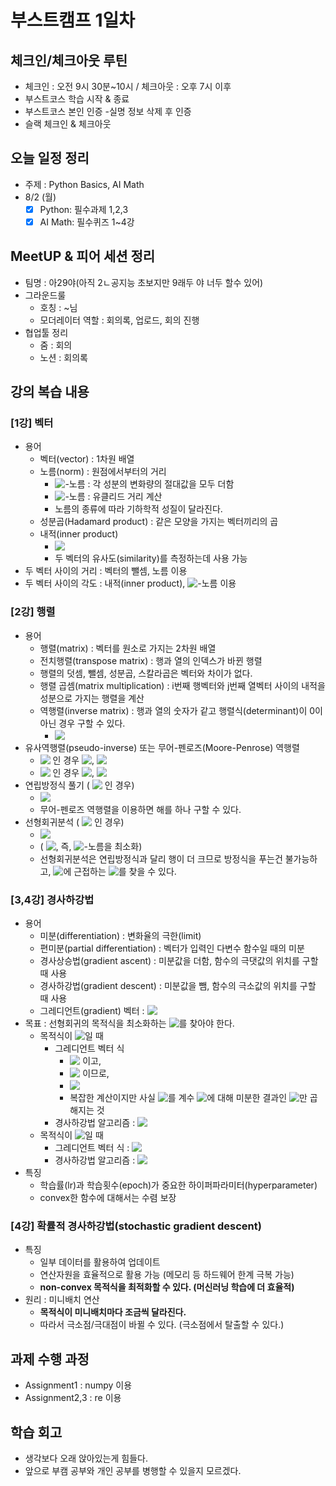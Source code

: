 # 부스트캠프 1일차

## 체크인/체크아웃 루틴

* 체크인 : 오전 9시 30분~10시 / 체크아웃 : 오후 7시 이후
* 부스트코스 학습 시작 & 종료
* 부스트코스 본인 인증 -실명 정보 삭제 후 인증
* 슬랙 체크인 & 체크아웃

## 오늘 일정 정리

* 주제 : Python Basics, AI Math
* 8/2 (월)
  - [x] Python: 필수과제 1,2,3
  - [x] AI Math: 필수퀴즈 1~4강

## MeetUP & 피어 세션 정리

* 팀명 : 아29야(아직 2ㄴ공지능 초보지만 9래두 야 너두 할수 있어)
* 그라운드룰
  * 호칭 : ~님
  * 모더레이터 역할 : 회의록, 업로드, 회의 진행
* 협업툴 정리
  * 줌 : 회의
  * 노션 : 회의록

## 강의 복습 내용

### [1강] 벡터

* 용어
  * 벡터(vector) : 1차원 배열
  * 노름(norm) : 원점에서부터의 거리
    * <!-- $L_1$ --> <img style="transform: translateY(0.1em); background: white;" src="https://render.githubusercontent.com/render/math?math=L_1">​-노름 : 각 성분의 변화량의 절대값을 모두 더함
    * <!-- $L_2$ --> <img style="transform: translateY(0.1em); background: white;" src="https://render.githubusercontent.com/render/math?math=L_2">​​-노름 : 유클리드 거리 계산
    * 노름의 종류에 따라 기하학적 성질이 달라진다.
  * 성분곱(Hadamard product) : 같은 모양을 가지는 벡터끼리의 곱
  * 내적(inner product)
    * <!-- $<x, y> = ||x||_2 ||y||_2 \cos \theta$ --> <img style="transform: translateY(0.1em); background: white;" src="https://render.githubusercontent.com/render/math?math=%3Cx%2C%20y%3E%20%3D%20%7C%7Cx%7C%7C_2%20%7C%7Cy%7C%7C_2%20%5Ccos%20%5Ctheta">​​
    * 두 벡터의 유사도(similarity)를 측정하는데 사용 가능
* 두 벡터 사이의 거리 : 벡터의 뺄셈, 노름 이용
* 두 벡터 사이의 각도 : 내적(inner product), <!-- $L_2$ --> <img style="transform: translateY(0.1em); background: white;" src="https://render.githubusercontent.com/render/math?math=L_2">​-노름 이용

### [2강] 행렬

* 용어
  * 행렬(matrix) : 벡터를 원소로 가지는 2차원 배열
  * 전치행렬(transpose matrix) : 행과 열의 인덱스가 바뀐 행렬
  * 행렬의 덧셈, 뺄셈, 성분곱, 스칼라곱은 벡터와 차이가 없다.
  * 행렬 곱셈(matrix multiplication) : i번째 행벡터와 j번째 열벡터 사이의 내적을 성분으로 가지는 행렬을 계산
  * 역행렬(inverse matrix) : 행과 열의 숫자가 같고 행렬식(determinant)이 0이 아닌 경우 구할 수 있다.
    * <!-- $A A^{-1} = A^{-1} A = I$ --> <img style="transform: translateY(0.1em); background: white;" src="https://render.githubusercontent.com/render/math?math=A%20A%5E%7B-1%7D%20%3D%20A%5E%7B-1%7D%20A%20%3D%20I">
* 유사역행렬(pseudo-inverse) 또는 무어-펜로즈(Moore-Penrose) 역행렬
  * <!-- $n \geq m$ --> <img style="transform: translateY(0.1em); background: white;" src="https://render.githubusercontent.com/render/math?math=n%20%5Cgeq%20m">​ 인 경우 <!-- $A^{+} = (A^{T} A)^{-1} A^{T}$ --> <img style="transform: translateY(0.1em); background: white;" src="https://render.githubusercontent.com/render/math?math=A%5E%7B%2B%7D%20%3D%20(A%5E%7BT%7D%20A)%5E%7B-1%7D%20A%5E%7BT%7D">, <!-- $A^{+}A = I$ --> <img style="transform: translateY(0.1em); background: white;" src="https://render.githubusercontent.com/render/math?math=A%5E%7B%2B%7DA%20%3D%20I">​
  * <!-- $n \leq m$ --> <img style="transform: translateY(0.1em); background: white;" src="https://render.githubusercontent.com/render/math?math=n%20%5Cleq%20m"> 인 경우 <!-- $A^{+} = A^{T} (A A^{T})^{-1}$ --> <img style="transform: translateY(0.1em); background: white;" src="https://render.githubusercontent.com/render/math?math=A%5E%7B%2B%7D%20%3D%20A%5E%7BT%7D%20(A%20A%5E%7BT%7D)%5E%7B-1%7D">, <!-- $AA^{+} = I$ --> <img style="transform: translateY(0.1em); background: white;" src="https://render.githubusercontent.com/render/math?math=AA%5E%7B%2B%7D%20%3D%20I">
* 연립방정식 풀기 (<!-- $n \leq m$ --> <img style="transform: translateY(0.1em); background: white;" src="https://render.githubusercontent.com/render/math?math=n%20%5Cleq%20m"> 인 경우)
  * <!-- $Ax = b \Rightarrow x = A^{+}b = A^{T} (AA^{T})^{-1}b$ --> <img style="transform: translateY(0.1em); background: white;" src="https://render.githubusercontent.com/render/math?math=Ax%20%3D%20b%20%5CRightarrow%20x%20%3D%20A%5E%7B%2B%7Db%20%3D%20A%5E%7BT%7D%20(AA%5E%7BT%7D)%5E%7B-1%7Db">​
  * 무어-펜로즈 역행렬을 이용하면 해를 하나 구할 수 있다.
* 선형회귀분석 (<!-- $n \geq m$ --> <img style="transform: translateY(0.1em); background: white;" src="https://render.githubusercontent.com/render/math?math=n%20%5Cgeq%20m"> 인 경우)
  * <!-- $X \beta = \hat{y} \approx y \Rightarrow \beta = X^{+}y = (X^{T}X)^{-1}X^{T}y$ --> <img style="transform: translateY(0.1em); background: white;" src="https://render.githubusercontent.com/render/math?math=X%20%5Cbeta%20%3D%20%5Chat%7By%7D%20%5Capprox%20y%20%5CRightarrow%20%5Cbeta%20%3D%20X%5E%7B%2B%7Dy%20%3D%20(X%5E%7BT%7DX)%5E%7B-1%7DX%5E%7BT%7Dy">​​​
  * (<!-- $\underset{\beta}{min} || y - \hat{y} ||_2$ --> <img style="transform: translateY(0.1em); background: white;" src="https://render.githubusercontent.com/render/math?math=%5Cunderset%7B%5Cbeta%7D%7Bmin%7D%20%7C%7C%20y%20-%20%5Chat%7By%7D%20%7C%7C_2">, 즉, <!-- $L_2$ --> <img style="transform: translateY(0.1em); background: white;" src="https://render.githubusercontent.com/render/math?math=L_2">​-노름을 최소화)
  * 선형회귀분석은 연립방정식과 달리 행이 더 크므로 방정식을 푸는건 불가능하고, <!-- $y$ --> <img style="transform: translateY(0.1em); background: white;" src="https://render.githubusercontent.com/render/math?math=y">에 근접하는 <!-- $\hat{y}$ --> <img style="transform: translateY(0.1em); background: white;" src="https://render.githubusercontent.com/render/math?math=%5Chat%7By%7D">​​를 찾을 수 있다.

### [3,4강] 경사하강법

* 용어
  * 미분(differentiation) : 변화율의 극한(limit)
  * 편미분(partial differentiation) : 벡터가 입력인 다변수 함수일 때의 미분
  * 경사상승법(gradient ascent) : 미분값을 더함, 함수의 극댓값의 위치를 구할 때 사용
  * 경사하강법(gradient descent) : 미분값을 뺌, 함수의 극소값의 위치를 구할 때 사용
  * 그레디언트(gradient) 벡터 : <!-- $\nabla f = (\partial_{x_1}f, \partial_{x_2}f, ..., \partial_{x_d}f)$ --> <img style="transform: translateY(0.1em); background: white;" src="https://render.githubusercontent.com/render/math?math=%5Cnabla%20f%20%3D%20(%5Cpartial_%7Bx_1%7Df%2C%20%5Cpartial_%7Bx_2%7Df%2C%20...%2C%20%5Cpartial_%7Bx_d%7Df)">
* 목표 : 선형회귀의 목적식을 최소화하는 <!-- $\beta$ --> <img style="transform: translateY(0.1em); background: white;" src="https://render.githubusercontent.com/render/math?math=%5Cbeta">를 찾아야 한다.
  * 목적식이 <!-- $|| y - X \beta ||_2$ --> <img style="transform: translateY(0.1em); background: white;" src="https://render.githubusercontent.com/render/math?math=%7C%7C%20y%20-%20X%20%5Cbeta%20%7C%7C_2">​ 일 때
    * 그레디언트 벡터 식
      * <!-- $\nabla_{\beta}|| y - X \beta ||_2 = (\partial_{\beta_1} || y - X \beta ||_2, ..., \partial_{\beta_d} || y - X \beta ||_2)$ --> <img style="transform: translateY(0.1em); background: white;" src="https://render.githubusercontent.com/render/math?math=%5Cnabla_%7B%5Cbeta%7D%7C%7C%20y%20-%20X%20%5Cbeta%20%7C%7C_2%20%3D%20(%5Cpartial_%7B%5Cbeta_1%7D%20%7C%7C%20y%20-%20X%20%5Cbeta%20%7C%7C_2%2C%20...%2C%20%5Cpartial_%7B%5Cbeta_d%7D%20%7C%7C%20y%20-%20X%20%5Cbeta%20%7C%7C_2)">​ 이고,
      * <!-- $\partial_{\beta_k} || y - X \beta ||_2 = \partial_{\beta_k}  \{ \frac{1}{n} \sum_{i=1}^{n} (y_i - \sum_{j=1}^{d} X_{ij} \beta_{j})^2 \}^{1/2} = - \frac{X^T_k (y - X \beta)}{n || y - X \beta ||_2}$ --> <img style="transform: translateY(0.1em); background: white;" src="https://render.githubusercontent.com/render/math?math=%5Cpartial_%7B%5Cbeta_k%7D%20%7C%7C%20y%20-%20X%20%5Cbeta%20%7C%7C_2%20%3D%20%5Cpartial_%7B%5Cbeta_k%7D%20%20%5C%7B%20%5Cfrac%7B1%7D%7Bn%7D%20%5Csum_%7Bi%3D1%7D%5E%7Bn%7D%20(y_i%20-%20%5Csum_%7Bj%3D1%7D%5E%7Bd%7D%20X_%7Bij%7D%20%5Cbeta_%7Bj%7D)%5E2%20%5C%7D%5E%7B1%2F2%7D%20%3D%20-%20%5Cfrac%7BX%5ET_k%20(y%20-%20X%20%5Cbeta)%7D%7Bn%20%7C%7C%20y%20-%20X%20%5Cbeta%20%7C%7C_2%7D">​ 이므로,​​
      * <!-- $\nabla_{\beta}|| y - X \beta ||_2 = - \frac{X^T (y - X \beta)}{n || y - X \beta ||_2}$ --> <img style="transform: translateY(0.1em); background: white;" src="https://render.githubusercontent.com/render/math?math=%5Cnabla_%7B%5Cbeta%7D%7C%7C%20y%20-%20X%20%5Cbeta%20%7C%7C_2%20%3D%20-%20%5Cfrac%7BX%5ET%20(y%20-%20X%20%5Cbeta)%7D%7Bn%20%7C%7C%20y%20-%20X%20%5Cbeta%20%7C%7C_2%7D">​​
      * 복잡한 계산이지만 사실 <!-- $X \beta$ --> <img style="transform: translateY(0.1em); background: white;" src="https://render.githubusercontent.com/render/math?math=X%20%5Cbeta">​를 계수 <!-- $\beta$ --> <img style="transform: translateY(0.1em); background: white;" src="https://render.githubusercontent.com/render/math?math=%5Cbeta">​에 대해 미분한 결과인 <!-- $X^T$ --> <img style="transform: translateY(0.1em); background: white;" src="https://render.githubusercontent.com/render/math?math=X%5ET">​​만 곱해지는 것
    * 경사하강법 알고리즘 : <!-- $\beta^{(t+1)} \leftarrow \beta^{(t)} - \lambda \nabla_{\beta}|| y - X \beta^{(t)} ||$ --> <img style="transform: translateY(0.1em); background: white;" src="https://render.githubusercontent.com/render/math?math=%5Cbeta%5E%7B(t%2B1)%7D%20%5Cleftarrow%20%5Cbeta%5E%7B(t)%7D%20-%20%5Clambda%20%5Cnabla_%7B%5Cbeta%7D%7C%7C%20y%20-%20X%20%5Cbeta%5E%7B(t)%7D%20%7C%7C">
  * 목적식이 <!-- $|| y - X \beta ||_2^2$ --> <img style="transform: translateY(0.1em); background: white;" src="https://render.githubusercontent.com/render/math?math=%7C%7C%20y%20-%20X%20%5Cbeta%20%7C%7C_2%5E2">​ 일 때
    * 그레디언트 벡터 식 : <!-- $\nabla_{\beta}|| y - X \beta ||_2^2 = - \frac{2}{n} X^T (y - X \beta)$ --> <img style="transform: translateY(0.1em); background: white;" src="https://render.githubusercontent.com/render/math?math=%5Cnabla_%7B%5Cbeta%7D%7C%7C%20y%20-%20X%20%5Cbeta%20%7C%7C_2%5E2%20%3D%20-%20%5Cfrac%7B2%7D%7Bn%7D%20X%5ET%20(y%20-%20X%20%5Cbeta)">
    * 경사하강법 알고리즘 : <!-- $\beta^{(t+1)} \leftarrow \beta^{(t)} + \frac{2 \lambda}{n} X^T (y - X \beta^{(t)})$ --> <img style="transform: translateY(0.1em); background: white;" src="https://render.githubusercontent.com/render/math?math=%5Cbeta%5E%7B(t%2B1)%7D%20%5Cleftarrow%20%5Cbeta%5E%7B(t)%7D%20%2B%20%5Cfrac%7B2%20%5Clambda%7D%7Bn%7D%20X%5ET%20(y%20-%20X%20%5Cbeta%5E%7B(t)%7D)">​
* 특징
  * 학습률(lr)과 학습횟수(epoch)가 중요한 하이퍼파라미터(hyperparameter)
  * convex한 함수에 대해서는 수렴 보장

### [4강] 확률적 경사하강법(stochastic gradient descent)

* 특징
  * 일부 데이터를 활용하여 업데이트
  * 연산자원을 효율적으로 활용 가능 (메모리 등 하드웨어 한계 극복 가능)
  * **non-convex 목적식을 최적화할 수 있다. (머신러닝 학습에 더 효율적)**
* 원리 : 미니배치 연산
  * **목적식이 미니배치마다 조금씩 달라진다.**
  * 따라서 극소점/극대점이 바뀔 수 있다. (극소점에서 탈출할 수 있다.)


## 과제 수행 과정

* Assignment1 : numpy 이용
* Assignment2,3 : re 이용

## 학습 회고

* 생각보다 오래 앉아있는게 힘들다.
* 앞으로 부캠 공부와 개인 공부를 병행할 수 있을지 모르겠다.
